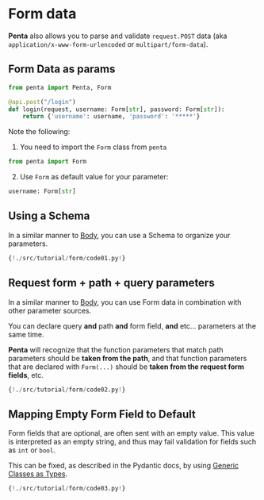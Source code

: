 # Form data

**Penta** also allows you to parse and validate `request.POST` data
(aka `application/x-www-form-urlencoded` or `multipart/form-data`).

## Form Data as params

```python hl_lines="1 4"
from penta import Penta, Form

@api.post("/login")
def login(request, username: Form[str], password: Form[str]):
    return {'username': username, 'password': '*****'}
```

Note the following:

1. You need to import the `Form` class from `penta`

```python
from penta import Form
```

2. Use `Form` as default value for your parameter:

```python
username: Form[str]
```

## Using a Schema

In a similar manner to [Body](body.md#declare-it-as-a-parameter), you can use
a Schema to organize your parameters.

```python hl_lines="12"
{!./src/tutorial/form/code01.py!}
```

## Request form + path + query parameters

In a similar manner to [Body](body.md#request-body-path-query-parameters), you can use
Form data in combination with other parameter sources.

You can declare query **and** path **and** form field, **and** etc... parameters at the same time.

**Penta** will recognize that the function parameters that match path
parameters should be **taken from the path**, and that function parameters that
are declared with `Form(...)` should be **taken from the request form fields**, etc.

```python hl_lines="12"
{!./src/tutorial/form/code02.py!}
```

## Mapping Empty Form Field to Default

Form fields that are optional, are often sent with an empty value. This value is
interpreted as an empty string, and thus may fail validation for fields such as `int` or `bool`.

This can be fixed, as described in the Pydantic docs, by using
[Generic Classes as Types](https://pydantic-docs.helpmanual.io/usage/types/#generic-classes-as-types).

```python hl_lines="15 16 23-25"
{!./src/tutorial/form/code03.py!}
```
